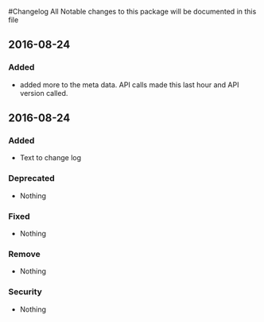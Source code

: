 #Changelog
All Notable changes to this package will be documented in this file

## 2016-08-24

### Added
- added more to the meta data. API calls made this last hour and API version called.


## 2016-08-24

### Added
- Text to change log

### Deprecated
- Nothing

### Fixed
- Nothing

### Remove
- Nothing

### Security
- Nothing
